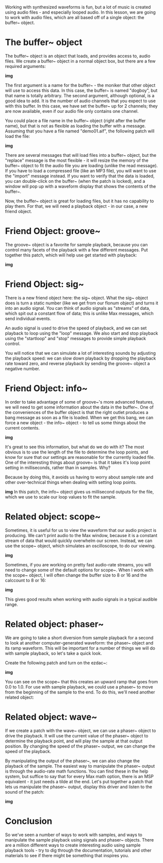 Working with synthesized waveforms is fun, but a lot of music is created using audio files - and especially looped audio. In this lesson, we are going to work with audio files, which are all based off of a single object: the buffer~ object.

# The buffer~ object
The buffer~ object is an object that loads, and provides access to, audio files. We create a buffer~ object in a normal object box, but there are a few required arguments:

__img__

The first argument is a name for the buffer~ - the moniker that other object will use to access this data. In this case, the buffer~ is named "dogboy", but that name is totally arbitrary. The second argument, although optional, is a good idea to add. It is the number of audio channels that you expect to use with this buffer. In this case, we have set the buffer~ up for 2 channels; they are now available, even if our audio file only contains one channel.

You could place a file name in the buffer~ object (right after the buffer name), but that is not as flexible as loading the buffer with a message. Assuming that you have a file named "demo01.aif", the following patch will load the file:

__img__

There are several messages that will load files into a buffer~ object, but the "replace" message is the most flexible - it will resize the memory of the buffer~ object to fit the audio file you are loading (unlike the read message). If you have to load a compressed file (like an MP3 file), you will want to use the "import" message instead. If you want to verify that the data is loaded, you can double-click on the buffer~ (when the patch is locked), and a window will pop up with a waveform display that shows the contents of the buffer~.

Now, the buffer~ object is great for loading files, but it has no capability to play them. For that, we will need a playback object - in our case, a new friend object.

# Friend Object: groove~
The groove~ object is a favorite for sample playback, because you can control many facets of the playback with a few different messages. Put together this patch, which will help use get started with playback:

__img__

# Friend Object: sig~
There is a new friend object here: the sig~ object. What the sig~ object does is turn a static number (like we get from our flonum object) and turns it into an audio signal. You can think of audio signals as "streams" of data, which spit out a constant flow of data; this is unlike Max messages, which send individual events.

An audio signal is used to drive the speed of playback, and we can set playback to loop using the "loop" message. We also start and stop playback using the "startloop" and "stop" messages to provide simple playback control.

You will notice that we can simulate a lot of interesting sounds by adjusting the playback speed: we can slow down playback by dropping the playback rate toward zero, and reverse playback by sending the groove~ object a negative number.

# Friend Object: info~
In order to take advantage of some of groove~'s more advanced features, we will need to get some information about the data in the buffer~. One of the conveniences of the buffer object is that the right outlet produces a bang message as soon as a file is loaded. When we get this bang, we can force a new object - the info~ object - to tell us some things about the current contents.

__img__

It's great to see this information, but what do we do with it? The most obvious is to use the length of the file to determine the loop points, and know for sure that our settings are reasonable for the currently loaded file. One of the interesting things about groove~ is that it takes it's loop point setting in milliseconds, rather than in samples. Why?

Because by doing this, it avoids us having to worry about sample rate and other over-technical things when dealing with setting loop points.

__img__
In this patch, the info~ object gives us millisecond outputs for the file, which we use to scale our loop values to fit the sample.

# Related object: scope~
Sometimes, it is useful for us to view the waveform that our audio project is producing. We can't print audio to the Max window, because it is a constant stream of data that would quickly overwhelm our screen. Instead, we can use the scope~ object, which simulates an oscilloscope, to do our viewing.

__img__

Sometimes, if you are working on pretty fast audio-rate streams, you will need to change some of the default options for scope~. When I work with the scope~ object, I will often change the buffer size to 8 or 16 and the calccount to 8 or 16:

__img__

This gives good results when working with audio signals in a typical audible range.

# Related object: phaser~
We are going to take a short diversion from sample playback for a second to look at another computer-generated waveform: the phaser~ object and its ramp waveform. This will be important for a number of things we will do with sample playback, so let's take a quick look.

Create the following patch and turn on the ezdac~:

__img__

You can see on the scope~ that this creates an upward ramp that goes from 0.0 to 1.0. For use with sample playback, we could use a phaser~ to move from the beginning of the sample to the end. To do this, we'll need another related object:

# Related object: wave~
If we create a patch with the wave~ object, we can use a phaser~ object to drive the playback. It will use the current value of the phaser~ object to determine the playback point, and will play the sample at that output position. By changing the speed of the phaser~ output, we can change the speed of the playback.

By manipulating the output of the phaser~, we can also change the playback of the sample. The easiest way to manipulate the phaser~ output is through the audio-rate math functions. You can find these in the help system, but suffice to say that for every Max math option, there is an MSP equivalent - it just needs a tilde at the end. Let's put together a patch that lets us manipulate the phaser~ output, display this driver and listen to the sound of the patch:

__img__

# Conclusion
So we've seen a number of ways to work with samples, and ways to manipulate the sample playback using signals and phaser~ objects. There are a million different ways to create interesting audio using sample playback tools - try to dig through the documentation, tutorials and other materials to see if there might be something that inspires you.

